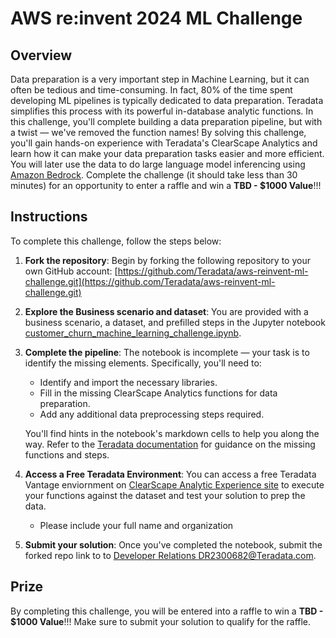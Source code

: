# AWS re:invent 2024 ML Challenge

## Overview

Data preparation is a very important step in Machine Learning, but it can often be tedious and time-consuming. In fact, 80% of the time spent developing ML pipelines is typically dedicated to data preparation. Teradata simplifies this process with its powerful in-database analytic functions. In this challenge, you'll complete building a data preparation pipeline, but with a twist — we've removed the function names! By solving this challenge, you'll gain hands-on experience with Teradata's ClearScape Analytics and learn how it can make your data preparation tasks easier and more efficient. You will later use the data to do large language model inferencing using [Amazon Bedrock](https://aws.amazon.com/bedrock/). Complete the challenge (it should take less than 30 minutes) for an opportunity to enter a raffle and win a **TBD -  $1000 Value**!!! 

## Instructions

To complete this challenge, follow the steps below:

1. **Fork the repository**:
   Begin by forking the following repository to your own GitHub account: 
   [https://github.com/Teradata/aws-reinvent-ml-challenge.git](https://github.com/Teradata/aws-reinvent-ml-challenge.git)

2. **Explore the Business scenario and dataset**:
   You are provided with a business scenario, a dataset, and prefilled steps in the Jupyter notebook [customer_churn_machine_learning_challenge.ipynb](https://github.com/Teradata/aws-reinvent-ml-challenge/blob/main/Customer_Churn_ML_Challenge.ipynb).

3. **Complete the pipeline**:
   The notebook is incomplete — your task is to identify the missing elements. Specifically, you'll need to:

   - Identify and import the necessary libraries.
   - Fill in the missing ClearScape Analytics functions for data preparation.
   - Add any additional data preprocessing steps required.

   You'll find hints in the notebook's markdown cells to help you along the way. Refer to the [Teradata documentation](https://docs.teradata.com/r/Enterprise_IntelliFlex_VMware/Database-Analytic-Functions/Introduction-to-Analytics-Database-Analytic-Functions) for guidance on the missing functions and steps.

4. **Access a Free Teradata Environment**:
    You can access a free Teradata Vantage enviornment on [ClearScape Analytic Experience site](https://www.teradata.com/getting-started/demos/clearscape-analytics) to execute your functions against the dataset and test your solution to prep the data.
   - Please include your full name and organization 

6. **Submit your solution**:
   Once you've completed the notebook, submit the forked repo link to  to [Developer Relations DR2300682@Teradata.com](mailto:DR2300682@Teradata.com).

## Prize
By completing this challenge, you will be entered into a raffle to win a **TBD - $1000 Value**!!! 
Make sure to submit your solution to qualify for the raffle.
